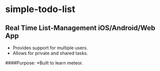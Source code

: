 # simple-todo-list

## Real Time List-Management iOS/Android/Web App

* Provides support for multiple users.
* Allows for private and shared tasks.


####Purpose: 
*Built to learn meteor.
